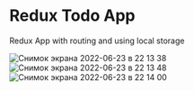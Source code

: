 # Redux Todo App

Redux App with routing and using local storage


![Снимок экрана 2022-06-23 в 22 13 38](https://user-images.githubusercontent.com/106685246/175346382-508caec1-b0ba-42db-9fec-0bcc0becfab7.png)
![Снимок экрана 2022-06-23 в 22 13 48](https://user-images.githubusercontent.com/106685246/175346403-cbb5c706-4ea4-4ad6-939d-08dde3b1a4de.png)
![Снимок экрана 2022-06-23 в 22 14 00](https://user-images.githubusercontent.com/106685246/175346415-41f48739-d1cd-418d-a527-d73ac636ec5c.png)
